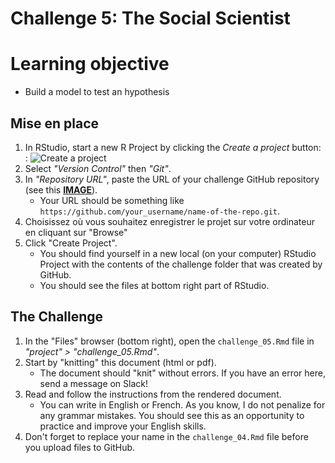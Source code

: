 # Challenge 5: The Social Scientist


# Learning objective
- Build a model to test an hypothesis


## Mise en place

1. In RStudio, start a new R Project by clicking the *Create a project* button: : ![Create a project](https://github.com/mickaeltemporao/CMT4A-CMSS-TEMPLATE/blob/main/imgs/rstudio_proj.png?raw=true "Create a project")
2. Select *"Version Control"* then *"Git"*.
3. In *"Repository URL"*, paste the URL of your challenge GitHub repository (see this [**IMAGE**](https://www.howtogeek.com/wp-content/uploads/2019/12/Copy-repo-URL-to-clipboard.png.pagespeed.ce.OoaKTWf-H_.png)).
    - Your URL should be something like `https://github.com/your_username/name-of-the-repo.git`.
4. Choisissez où vous souhaitez enregistrer le projet sur votre ordinateur en cliquant sur "Browse"
5. Click "Create Project".
    - You should find yourself in a new local (on your computer) RStudio Project with the contents of the challenge folder that was created by GitHub.
    - You should see the files at bottom right part of RStudio.

## The Challenge

1. In the "Files" browser (bottom right), open the `challenge_05.Rmd` file in *"project" > "challenge_05.Rmd"*.
2. Start by "knitting" this document (html or pdf).
    - The document should "knit" without errors. If you have an error here, send a message on Slack!
4. Read and follow the instructions from the rendered document.
    - You can write in English or French. As you know, I do not penalize for any grammar mistakes. You should see this as an opportunity to practice and improve your English skills.
5. Don't forget to replace your name in the `challenge_04.Rmd` file before you upload files to GitHub.

